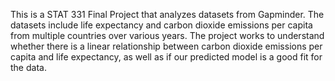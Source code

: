 This is a STAT 331 Final Project that analyzes datasets from Gapminder. The datasets include life expectancy and carbon dioxide emissions per capita from multiple countries over various years. The project works to understand whether there is a linear relationship between carbon dioxide emissions per capita and life expectancy, as well as if our predicted model is a good fit for the data. 
